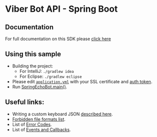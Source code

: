 # Viber Bot API - Spring Boot
## Documentation
For full documentation on this SDK please [click here](https://github.com/Viber/viber-bot-java/blob/master/README.md)

## Using this sample
* Building the project:
	* For IntelliJ: `./gradlew idea`
	* For Eclipse: `./gradlew eclipse`
* Please edit [`application.yml`](src/main/resources/application.yml) with your SSL certificate and [auth token](https://developers.viber.com/customer/en/portal/articles/2554141-create-a-public-account?b_id=15145).
* Run [SpringEchoBot.main()](src/main/java/com/viber/bot/sample/SpringEchoBot.java). 

## Useful links:
* Writing a custom keyboard JSON [described here](https://developers.viber.com/customer/en/portal/articles/2567880-keyboards?b_id=15145).
* [Forbidden file formats list](https://developers.viber.com/customer/en/portal/articles/2541358-forbidden-file-formats?b_id=15145).
* List of [Error Codes](https://developers.viber.com/customer/en/portal/articles/2541337-error-codes?b_id=15145).
* List of [Events and Callbacks](https://developers.viber.com/customer/en/portal/articles/2541267-callbacks?b_id=15145).

